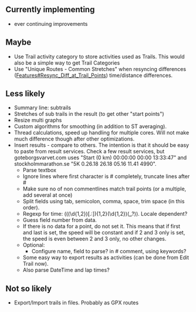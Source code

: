 

## Currently implementing ##
  * ever continuing improvements

## Maybe ##
  * Use Trail activity category to store activities used as Trails. This would also be a simple way to get Trail Categories
  * Use "Unique Routes - Common Stretches" when resyncing differences ([Features#Resync\_Diff\_at\_Trail\_Points](Features#Resync_Diff_at_Trail_Points.md)) time/distance differences.

## Less likely ##
  * Summary line: subtrails
  * Stretches of sub trails in the result (to get other "start points")
  * Resize multi graphs
  * Custom algorithms for smoothing (in addition to ST averaging).
  * Thread calculations, speed up handling for multiple cores. Will not make much difference though after other optimizations.
  * Insert results - compare to others. The intention is that it should be easy to paste from result services. Check a few result services, but goteborgsvarvet.com uses "Start (0 km)	00:00:00	00:00	13:33:47" and stockholmmarathon.se "5K 	0.26.18 	26.18 	05.16 	11.41 	4990".
    * Parse textbox
    * Ignore lines where first character is # completely, truncate lines after #
    * Make sure no of non commentlines match trail points (or a multiple, add several at once)
    * Split fields using tab, semicolon, comma, space, trim space (in this order).
    * Regexp for time: (((\d{1,2})[.:]){1,2}(\d{1,2})([,.](\d{1,2})?)). Locale dependent?
    * Guess field number from data.
    * If there is no data for a point, do not set it. This means that if first and last is set, the speed will be constant and if 2 and 3 only is set, the speed is even between 2 and 3 only, no other changes.
    * Optional:
      * Configure name, field to parse? in # comment, using keywords?
    * Some easy way to export results as activities (can be done from Edit Trail now).
    * Also parse DateTime and lap times?

## Not so likely ##
  * Export/Import trails in files. Probably as GPX routes
